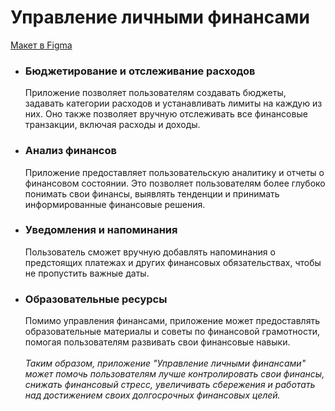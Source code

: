 # Управление личными финансами
[Макет в Figma](https://www.figma.com/file/vTn7IzZPo5FFQ9Ui8En8LO/%D1%81%D0%B2%D0%B8?type=design&node-id=2319%3A25&mode=design&t=cH87VJ2DbPtRMZb3-1)
- ### Бюджетирование и отслеживание расходов
  Приложение позволяет пользователям создавать бюджеты, задавать категории расходов и устанавливать лимиты на каждую из них. Оно также позволяет вручную отслеживать все финансовые транзакции, включая расходы и доходы.
- ### Анализ финансов
  Приложение предоставляет пользовательскую аналитику и отчеты о финансовом состоянии. Это позволяет пользователям более глубоко понимать свои финансы, выявлять тенденции и принимать информированные финансовые решения.
- ### Уведомления и напоминания
  Пользователь сможет вручную добавлять напоминания о предстоящих платежах и других финансовых обязательствах, чтобы не пропустить важные даты. 
- ### Образовательные ресурсы
  Помимо управления финансами, приложение может предоставлять образовательные материалы и советы по финансовой грамотности, помогая пользователям развивать свои финансовые навыки. \
  \
  _Таким образом, приложение "Управление личными финансами" может помочь пользователям лучше контролировать свои финансы, снижать финансовый стресс, увеличивать сбережения и работать над достижением своих долгосрочных финансовых целей._






